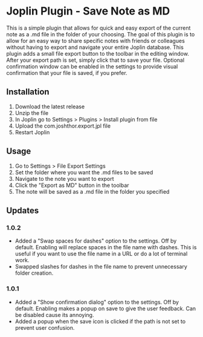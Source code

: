 # Joplin Plugin - Save Note as MD

This is a simple plugin that allows for quick and easy export of the current note as a .md file in the folder of your choosing.
The goal of this plugin is to allow for an easy way to share specific notes with friends or colleagues without having to export and navigate your entire Joplin database.
This plugin adds a small file export button to the toolbar in the editing window. 
After your export path is set, simply click that to save your file. Optional confirmation window can be enabled in the settings to provide visual confirmation that your file is saved, if you prefer.

## Installation

1. Download the latest release
2. Unzip the file
3. In Joplin go to Settings > Plugins > Install plugin from file
4. Upload the com.joshthor.export.jpl file
5. Restart Joplin

## Usage

1. Go to Settings > File Export Settings
2. Set the folder where you want the .md files to be saved
3. Navigate to the note you want to export
4. Click the "Export as MD" button in the toolbar
5. The note will be saved as a .md file in the folder you specified

## Updates

### 1.0.2
- Added a "Swap spaces for dashes" option to the settings. Off by default. Enabling will replace spaces in the file name with dashes. This is useful if you want to use the file name in a URL or do a lot of terminal work.
- Swapped slashes for dashes in the file name to prevent unnecessary folder creation.
### 1.0.1
- Added a "Show confirmation dialog" option to the settings. Off by default. Enabling makes a popup on save to give the user feedback. Can be disabled cause its annoying.
- Added a popup when the save icon is clicked if the path is not set to prevent user confusion.